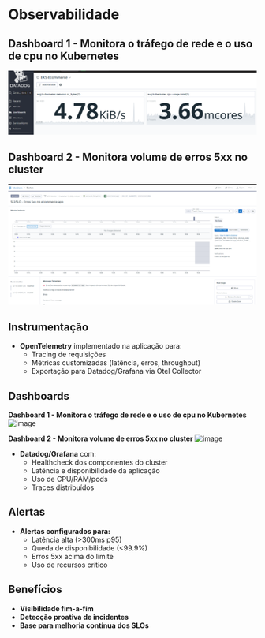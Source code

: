 # Observabilidade

## Dashboard 1 - Monitora o tráfego de rede e o uso de cpu no Kubernetes

![Dashboard](dashboard.png)

## Dashboard 2 - Monitora volume de erros 5xx no cluster

![Dashboard 2](dashboard-errors.png)


## Instrumentação

- **OpenTelemetry** implementado na aplicação para:
    - Tracing de requisições
    - Métricas customizadas (latência, erros, throughput)
    - Exportação para Datadog/Grafana via Otel Collector

## Dashboards

**Dashboard 1 - Monitora o tráfego de rede e o uso de cpu no Kubernetes**
<img width="1086" height="272" alt="image" src="https://github.com/user-attachments/assets/5b8aa35b-db2c-4bdc-879b-66d102a4b117" />

**Dashboard 2 - Monitora volume de erros 5xx no cluster**
<img width="1451" height="701" alt="image" src="https://github.com/user-attachments/assets/73ba125c-b061-4512-99e1-c034e16776ef" />

- **Datadog/Grafana** com:
    - Healthcheck dos componentes do cluster
    - Latência e disponibilidade da aplicação
    - Uso de CPU/RAM/pods
    - Traces distribuídos

## Alertas

- **Alertas configurados para:**
    - Latência alta (>300ms p95)
    - Queda de disponibilidade (<99.9%)
    - Erros 5xx acima do limite
    - Uso de recursos crítico

## Benefícios

- **Visibilidade fim-a-fim**
- **Detecção proativa de incidentes**
- **Base para melhoria contínua dos SLOs**
